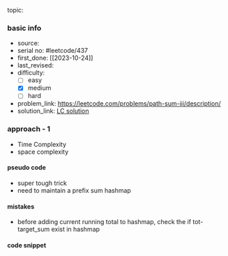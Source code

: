 topic:

### basic info
- source: 
- serial no: #leetcode/437 
- first_done: [[2023-10-24]]
- last_revised:
- difficulty:
	- [ ] easy
	- [x] medium
	- [ ] hard
- problem_link: https://leetcode.com/problems/path-sum-iii/description/
- solution_link: [LC solution](https://leetcode.com/problems/path-sum-iii/solutions/1526096/python-one-pass-dfs-faster-than-99/)

### approach - 1
- Time Complexity
- space complexity

#### pseudo code
- super tough trick
- need to maintain a prefix sum hashmap
#### mistakes
- before adding current running total to hashmap, check the if tot-target_sum exist in hashmap
#### code snippet
```python

```